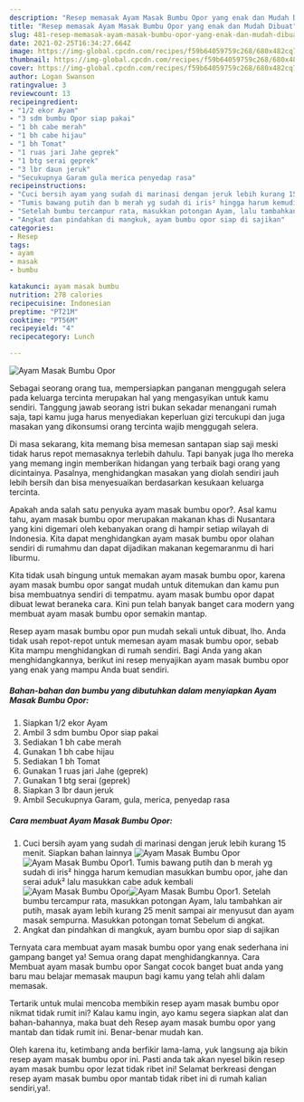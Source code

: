 ```yaml
---
description: "Resep memasak Ayam Masak Bumbu Opor yang enak dan Mudah Dibuat"
title: "Resep memasak Ayam Masak Bumbu Opor yang enak dan Mudah Dibuat"
slug: 481-resep-memasak-ayam-masak-bumbu-opor-yang-enak-dan-mudah-dibuat
date: 2021-02-25T16:34:27.664Z
image: https://img-global.cpcdn.com/recipes/f59b64059759c268/680x482cq70/ayam-masak-bumbu-opor-foto-resep-utama.jpg
thumbnail: https://img-global.cpcdn.com/recipes/f59b64059759c268/680x482cq70/ayam-masak-bumbu-opor-foto-resep-utama.jpg
cover: https://img-global.cpcdn.com/recipes/f59b64059759c268/680x482cq70/ayam-masak-bumbu-opor-foto-resep-utama.jpg
author: Logan Swanson
ratingvalue: 3
reviewcount: 13
recipeingredient:
- "1/2 ekor Ayam"
- "3 sdm bumbu Opor siap pakai"
- "1 bh cabe merah"
- "1 bh cabe hijau"
- "1 bh Tomat"
- "1 ruas jari Jahe geprek"
- "1 btg serai geprek"
- "3 lbr daun jeruk"
- "Secukupnya Garam gula merica penyedap rasa"
recipeinstructions:
- "Cuci bersih ayam yang sudah di marinasi dengan jeruk lebih kurang 15 menit. Siapkan bahan lainnya"
- "Tumis bawang putih dan b merah yg sudah di iris² hingga harum kemudian masukkan bumbu opor, jahe dan serai aduk² lalu masukkan cabe aduk kembali"
- "Setelah bumbu tercampur rata, masukkan potongan Ayam, lalu tambahkan air putih, masak ayam lebih kurang 25 menit sampai air menyusut dan ayam masak sempurna. Masukkan potongan tomat Sebelum di angkat."
- "Angkat dan pindahkan di mangkuk, ayam bumbu opor siap di sajikan"
categories:
- Resep
tags:
- ayam
- masak
- bumbu

katakunci: ayam masak bumbu 
nutrition: 278 calories
recipecuisine: Indonesian
preptime: "PT21M"
cooktime: "PT56M"
recipeyield: "4"
recipecategory: Lunch

---
```



![Ayam Masak Bumbu Opor](https://img-global.cpcdn.com/recipes/f59b64059759c268/680x482cq70/ayam-masak-bumbu-opor-foto-resep-utama.jpg)

Sebagai seorang orang tua, mempersiapkan panganan menggugah selera pada keluarga tercinta merupakan hal yang mengasyikan untuk kamu sendiri. Tanggung jawab seorang istri bukan sekadar menangani rumah saja, tapi kamu juga harus menyediakan keperluan gizi tercukupi dan juga masakan yang dikonsumsi orang tercinta wajib menggugah selera.

Di masa  sekarang, kita memang bisa memesan santapan siap saji meski tidak harus repot memasaknya terlebih dahulu. Tapi banyak juga lho mereka yang memang ingin memberikan hidangan yang terbaik bagi orang yang dicintainya. Pasalnya, menghidangkan masakan yang diolah sendiri jauh lebih bersih dan bisa menyesuaikan berdasarkan kesukaan keluarga tercinta. 



Apakah anda salah satu penyuka ayam masak bumbu opor?. Asal kamu tahu, ayam masak bumbu opor merupakan makanan khas di Nusantara yang kini digemari oleh kebanyakan orang di hampir setiap wilayah di Indonesia. Kita dapat menghidangkan ayam masak bumbu opor olahan sendiri di rumahmu dan dapat dijadikan makanan kegemaranmu di hari liburmu.

Kita tidak usah bingung untuk memakan ayam masak bumbu opor, karena ayam masak bumbu opor sangat mudah untuk ditemukan dan kamu pun bisa membuatnya sendiri di tempatmu. ayam masak bumbu opor dapat dibuat lewat beraneka cara. Kini pun telah banyak banget cara modern yang membuat ayam masak bumbu opor semakin mantap.

Resep ayam masak bumbu opor pun mudah sekali untuk dibuat, lho. Anda tidak usah repot-repot untuk memesan ayam masak bumbu opor, sebab Kita mampu menghidangkan di rumah sendiri. Bagi Anda yang akan menghidangkannya, berikut ini resep menyajikan ayam masak bumbu opor yang enak yang mampu Anda buat sendiri.

<!--inarticleads1-->

##### Bahan-bahan dan bumbu yang dibutuhkan dalam menyiapkan Ayam Masak Bumbu Opor:

1. Siapkan 1/2 ekor Ayam
1. Ambil 3 sdm bumbu Opor siap pakai
1. Sediakan 1 bh cabe merah
1. Gunakan 1 bh cabe hijau
1. Sediakan 1 bh Tomat
1. Gunakan 1 ruas jari Jahe (geprek)
1. Gunakan 1 btg serai (geprek)
1. Siapkan 3 lbr daun jeruk
1. Ambil Secukupnya Garam, gula, merica, penyedap rasa




<!--inarticleads2-->

##### Cara membuat Ayam Masak Bumbu Opor:

1. Cuci bersih ayam yang sudah di marinasi dengan jeruk lebih kurang 15 menit. Siapkan bahan lainnya
<img src="https://img-global.cpcdn.com/steps/8af66979126bc8e0/160x128cq70/ayam-masak-bumbu-opor-langkah-memasak-1-foto.jpg" alt="Ayam Masak Bumbu Opor"><img src="https://img-global.cpcdn.com/steps/c085dccf7b068416/160x128cq70/ayam-masak-bumbu-opor-langkah-memasak-1-foto.jpg" alt="Ayam Masak Bumbu Opor">1. Tumis bawang putih dan b merah yg sudah di iris² hingga harum kemudian masukkan bumbu opor, jahe dan serai aduk² lalu masukkan cabe aduk kembali
<img src="https://img-global.cpcdn.com/steps/c098e6da998af2e1/160x128cq70/ayam-masak-bumbu-opor-langkah-memasak-2-foto.jpg" alt="Ayam Masak Bumbu Opor"><img src="https://img-global.cpcdn.com/steps/8f1582910f617dc3/160x128cq70/ayam-masak-bumbu-opor-langkah-memasak-2-foto.jpg" alt="Ayam Masak Bumbu Opor">1. Setelah bumbu tercampur rata, masukkan potongan Ayam, lalu tambahkan air putih, masak ayam lebih kurang 25 menit sampai air menyusut dan ayam masak sempurna. Masukkan potongan tomat Sebelum di angkat.
1. Angkat dan pindahkan di mangkuk, ayam bumbu opor siap di sajikan




Ternyata cara membuat ayam masak bumbu opor yang enak sederhana ini gampang banget ya! Semua orang dapat menghidangkannya. Cara Membuat ayam masak bumbu opor Sangat cocok banget buat anda yang baru mau belajar memasak maupun bagi kamu yang telah ahli dalam memasak.

Tertarik untuk mulai mencoba membikin resep ayam masak bumbu opor nikmat tidak rumit ini? Kalau kamu ingin, ayo kamu segera siapkan alat dan bahan-bahannya, maka buat deh Resep ayam masak bumbu opor yang mantab dan tidak rumit ini. Benar-benar mudah kan. 

Oleh karena itu, ketimbang anda berfikir lama-lama, yuk langsung aja bikin resep ayam masak bumbu opor ini. Pasti anda tak akan nyesel bikin resep ayam masak bumbu opor lezat tidak ribet ini! Selamat berkreasi dengan resep ayam masak bumbu opor mantab tidak ribet ini di rumah kalian sendiri,ya!.

